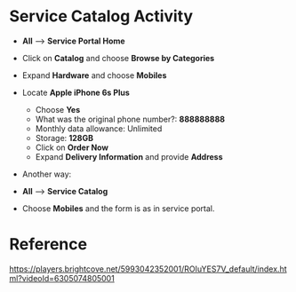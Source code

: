 # Service Catalog Activity

- **All** --> **Service Portal Home**
- Click on **Catalog** and choose **Browse by Categories**
- Expand **Hardware** and choose **Mobiles** 
- Locate **Apple iPhone 6s Plus** 
  - Choose **Yes** 
  - What was the original phone number?: **888888888**
  - Monthly data allowance: Unlimited
  - Storage: **128GB**
  - Click on **Order Now**
  - Expand **Delivery Information** and provide **Address**

- Another way:
- **All** --> **Service Catalog**
- Choose **Mobiles** and the form is as in service portal.

# Reference

https://players.brightcove.net/5993042352001/ROIuYES7V_default/index.html?videoId=6305074805001
